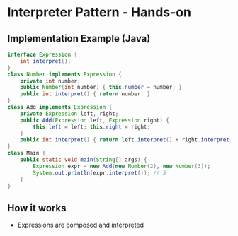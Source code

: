 # Interpreter Pattern - Hands-on

## Implementation Example (Java)

```java
interface Expression {
    int interpret();
}
class Number implements Expression {
    private int number;
    public Number(int number) { this.number = number; }
    public int interpret() { return number; }
}
class Add implements Expression {
    private Expression left, right;
    public Add(Expression left, Expression right) {
        this.left = left; this.right = right;
    }
    public int interpret() { return left.interpret() + right.interpret(); }
}
class Main {
    public static void main(String[] args) {
        Expression expr = new Add(new Number(2), new Number(3));
        System.out.println(expr.interpret()); // 5
    }
}
```

## How it works

- Expressions are composed and interpreted
